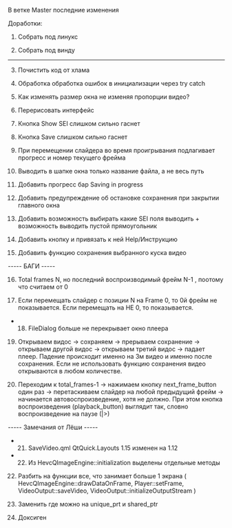 В ветке  Master последние изменения


Доработки:

1. Собрать под линукс

2. Собрать под винду
--------------------

3. Почистить код от хлама

4. Обработка обработка ошибок в инициализации через try catch

5. Как изменять размер окна не изменяя пропорции видео?

6. Перерисовать интерфейс

7. Кнопка Show SEI слишком сильно гаснет

8. Кнопка Save слишком сильно гаснет

9. При перемещении слайдера во время проигрывания подлагивает прогресс и номер текущего фрейма

10. Выводить в шапке окна только название файла, а не весь путь
    
11. Добавить прогресс бар Saving in progress 

12. Добавить предупреждение об остановке сохранения при закрытии главного окна

13. Добавить возможность выбирать какие SEI поля выводить + возможность выводить пустой прямоугольник 

14. Добавить кнопку и привязать к ней Help/Инструкцию 

15. Добавить функцию сохранения выбранного куска видео

----- БАГИ -----

16. Total frames N, но последний воспроизводимый фрейм N-1 , поотому что считаем от 0

17. Если перемещать слайдер с позиции N на Frame 0, то 0й фрейм не показывается. Если перемещать на НЕ 0, то показывается.

+ 18. FileDialog больше не перекрывает окно плеера

19. Открываем видос -> сохраняем -> прерываем сохранение -> открываем другой видос -> открываем третий видос -> падает плеер. Падение происходит именно на 3м видео и именно после сохранения. Если не использовать функцию сохранения видео открываются в любом количестве.

20. Переходим к total_frames-1 -> нажимаем кнопку next_frame_button один раз -> перетаскиваем слайдер на любой предыдущий фрейм -> начинается автовоспроизведение, хотя не должно. При этом кнопка воспроизведения (playback_button) выглядит так, словно воспроизведение на паузе (|>)

----- Замечания от Лёши -----

+ 21. SaveVideo.qml QtQuick.Layouts 1.15 изменен на 1.12
 
+ 22.  Из HevcQImageEngine::initialization выделены отдельные методы

22.  Разбить на функции все, что занимает больше 1 экрана ( HevcQImageEngine::drawDataOnFrame, Player::setFrame, VideoOutput::saveVideo, VideoOutput::initializeOutputStream )

24. Заменить где можно на unique_prt и shared_ptr

25. Доксиген
